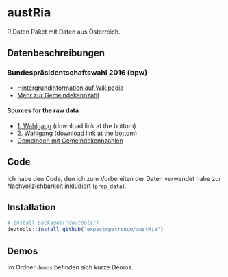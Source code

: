 # austRia

R Daten Paket mit Daten aus Österreich.

## Datenbeschreibungen

### Bundespräsidentschaftswahl 2016 (bpw)

* [Hintergrundinformation auf Wikipedia](https://de.wikipedia.org/wiki/Bundespr%C3%A4sidentenwahl_in_%C3%96sterreich_2016)
* [Mehr zur Gemeindekennzahl](https://de.wikipedia.org/wiki/Amtlicher_Gemeindeschl%C3%BCssel#.C3.96sterreich)

#### Sources for the raw data

* [1. Wahlgang](http://www.bmi.gv.at/cms/BMI_wahlen/bundespraes/bpw_2016/Ergebnis.aspx) (download link at the bottom)
* [2. Wahlgang](http://www.bmi.gv.at/cms/BMI_wahlen/bundespraes/bpw_2016/Ergebnis_2WG.aspx) (download link at the bottom)
* [Gemeinden mit Gemeindekennzahlen](https://www.statistik.at/web_de/klassifikationen/regionale_gliederungen/gemeinden/index.html)

## Code

Ich habe den Code, den ich zum Vorbereiten der Daten verwendet habe zur Nachvollziehbarkeit inkludiert (`prep_data`).

## Installation

```R
# install.packages("devtools")
devtools::install_github("expectopatronum/austRia")
```

## Demos

Im Ordner `demos` befinden sich kurze Demos.